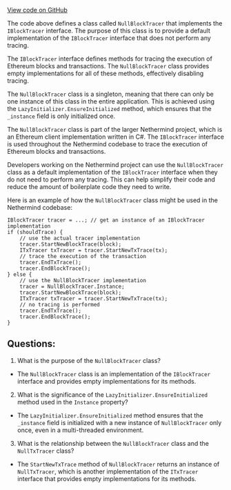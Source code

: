 [View code on GitHub](https://github.com/NethermindEth/nethermind/src/Nethermind/Nethermind.Evm/Tracing/NullBlockTracer.cs)

The code above defines a class called `NullBlockTracer` that implements the `IBlockTracer` interface. The purpose of this class is to provide a default implementation of the `IBlockTracer` interface that does not perform any tracing. 

The `IBlockTracer` interface defines methods for tracing the execution of Ethereum blocks and transactions. The `NullBlockTracer` class provides empty implementations for all of these methods, effectively disabling tracing. 

The `NullBlockTracer` class is a singleton, meaning that there can only be one instance of this class in the entire application. This is achieved using the `LazyInitializer.EnsureInitialized` method, which ensures that the `_instance` field is only initialized once. 

The `NullBlockTracer` class is part of the larger Nethermind project, which is an Ethereum client implementation written in C#. The `IBlockTracer` interface is used throughout the Nethermind codebase to trace the execution of Ethereum blocks and transactions. 

Developers working on the Nethermind project can use the `NullBlockTracer` class as a default implementation of the `IBlockTracer` interface when they do not need to perform any tracing. This can help simplify their code and reduce the amount of boilerplate code they need to write. 

Here is an example of how the `NullBlockTracer` class might be used in the Nethermind codebase:

```
IBlockTracer tracer = ...; // get an instance of an IBlockTracer implementation
if (shouldTrace) {
    // use the actual tracer implementation
    tracer.StartNewBlockTrace(block);
    ITxTracer txTracer = tracer.StartNewTxTrace(tx);
    // trace the execution of the transaction
    tracer.EndTxTrace();
    tracer.EndBlockTrace();
} else {
    // use the NullBlockTracer implementation
    tracer = NullBlockTracer.Instance;
    tracer.StartNewBlockTrace(block);
    ITxTracer txTracer = tracer.StartNewTxTrace(tx);
    // no tracing is performed
    tracer.EndTxTrace();
    tracer.EndBlockTrace();
}
```
## Questions: 
 1. What is the purpose of the `NullBlockTracer` class?
- The `NullBlockTracer` class is an implementation of the `IBlockTracer` interface and provides empty implementations for its methods.

2. What is the significance of the `LazyInitializer.EnsureInitialized` method used in the `Instance` property?
- The `LazyInitializer.EnsureInitialized` method ensures that the `_instance` field is initialized with a new instance of `NullBlockTracer` only once, even in a multi-threaded environment.

3. What is the relationship between the `NullBlockTracer` class and the `NullTxTracer` class?
- The `StartNewTxTrace` method of `NullBlockTracer` returns an instance of `NullTxTracer`, which is another implementation of the `ITxTracer` interface that provides empty implementations for its methods.